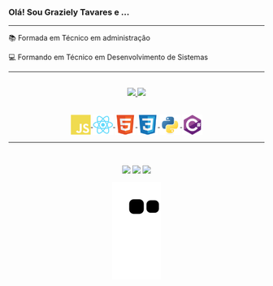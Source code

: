 ### Olá! Sou Graziely Tavares e ...
<hr>
<div>

<p> 📚 Formada em  Técnico em administração <p>
<p> 💻 Formando em Técnico em Desenvolvimento de Sistemas <p>

</div>

<hr>
<br>

<div align="center">
  <a href="https://github.com/GrazielyTavares">
  <img height="150em" src="https://github-readme-stats.vercel.app/api?username=GrazielyTavares&show_icons=true&theme=tokyonight&include_all_commits=true&count_private=true"/>
  <img height="150em" src="https://github-readme-stats.vercel.app/api/top-langs/?username=GrazielyTavares&layout=compact&langs_count=7&theme=tokyonight"/>
</div>

<br>
<div style="display: inline_block" align="center"><br>
  <img align="center"  height="40" width="40" src="https://raw.githubusercontent.com/devicons/devicon/master/icons/javascript/javascript-plain.svg">
  <img align="center"  height="40" width="40" src="https://raw.githubusercontent.com/devicons/devicon/master/icons/react/react-original.svg">
  <img align="center"  height="40" width="40" src="https://raw.githubusercontent.com/devicons/devicon/master/icons/html5/html5-original.svg">
  <img align="center"  height="40" width="40" src="https://raw.githubusercontent.com/devicons/devicon/master/icons/css3/css3-original.svg">
  <img align="center"  height="40" width="40" src="https://raw.githubusercontent.com/devicons/devicon/master/icons/python/python-original.svg">
  <img align="center"  height="40" width="40" src="https://raw.githubusercontent.com/devicons/devicon/master/icons/csharp/csharp-original.svg">
 

  <br>
  <hr>
  <br>
  
  <a href="https://instagram.com/grazi.tds" target="_blank"><img src="https://img.shields.io/badge/-Instagram-%23E4405F?style=for-the-badge&logo=instagram&logoColor=white" target="_blank"></a>
  <a href = "mailto:contatograzitds2005.com"><img src="https://img.shields.io/badge/-Gmail-%23333?style=for-the-badge&logo=gmail&logoColor=white" target="_blank"></a>
  <a href="https:https://www.linkedin.com/in/grazi-tavares-094007231" target="_blank"><img src="https://img.shields.io/badge/-LinkedIn-%230077B5?style=for-the-badge&logo=linkedin&logoColor=white" target="_blank"></a> 
  
 ![Snake animation](https://github.com/GrazielyTavares/GrazielyTavares/blob/output/github-contribution-grid-snake.svg)
